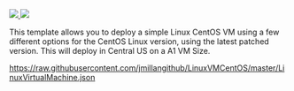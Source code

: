 <a href="https://portal.azure.com/#create/Microsoft.Template/uri/https%3A%2F%2Fraw.githubusercontent.com%2Fjmillangithub%2FLinuxVMCentOS%2Fmaster%2FLinuxVirtualMachine.json" target="_blank">
    <img src="http://azuredeploy.net/deploybutton.png"/>
</a>

<a href="https://portal.azure.com/#create/Microsoft.Template/uri/https%3A%2F%2Fraw.githubusercontent.com%2Fjmillangithub%2FLinuxVMCentOS%2Fmaster%2FLinuxVirtualMachine.json" target="_blank">
    <img src="http://armviz.io/visualizebutton.png"/>
</a>

This template allows you to deploy a simple Linux CentOS VM using a few different options for the CentOS Linux version, using the latest patched version. This will deploy in Central US on a A1 VM Size.

https://raw.githubusercontent.com/jmillangithub/LinuxVMCentOS/master/LinuxVirtualMachine.json

